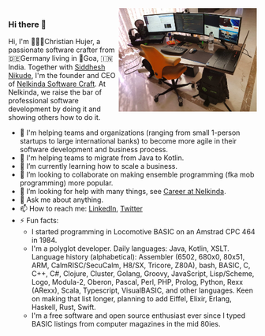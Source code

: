 <img align="right" style="float: right;" alt="Christian's desk" src="https://github.com/christianhujer/christianhujer/blob/trunk/Desktop.jpg?raw=true" width="280" height="210"/>

### Hi there 👋

Hi, I'm 🧙🏻‍♂️Christian Hujer, a passionate software crafter from 🇩🇪Germany living in 🌴Goa, 🇮🇳India.
Together with [Siddhesh Nikude](https://github.com/sidnik007), I'm the founder and CEO of [Nelkinda Software Craft](https://github.com/nelkinda).
At Nelkinda, we raise the bar of professional software development by doing it and showing others how to do it.

- 🦮 I'm helping teams and organizations (ranging from small 1-person startups to large international banks) to become more agile in their software development and business process.
- 🦮 I'm helping teams to migrate from Java to Kotlin.
- 🌱 I’m currently learning how to scale a business.
- 👯 I’m looking to collaborate on making ensemble programming (fka mob programming) more popular.
- 🤔 I’m looking for help with many things, see [Career at Nelkinda](https://nelkinda.com/career/).
- 💬 Ask me about anything.
- 📫 How to reach me: [LinkedIn](https://www.linkedin.com/in/christianhujer/), [Twitter](https://twitter.com/christianhujer)
- ⚡ Fun facts:
  - I started programming in Locomotive BASIC on an Amstrad CPC 464 in 1984.
  - I'm a polyglot developer. Daily languages: Java, Kotlin, XSLT. Language history (alphabetical): Assembler (6502, 680x0, 80x51, ARM, CalmRISC/SecuCalm, H8/SX, Tricore, Z80A), bash, BASIC, C, C++, C#, Clojure, Cluster, Golang, Groovy, JavaScript, Lisp/Scheme, Logo, Modula-2, Oberon, Pascal, Perl, PHP, Prolog, Python, Rexx (ARexx), Scala, Typescript, VisualBASIC, and other languages. Keen on making that list longer, planning to add Eiffel, Elixir, Erlang, Haskell, Rust, Swift.
  - I'm a free software and open source enthusiast ever since I typed BASIC listings from computer magazines in the mid 80ies.
<!--
- 😄 Pronouns: ...
-->
